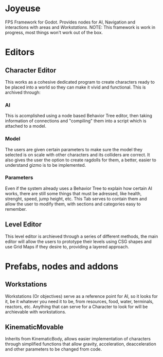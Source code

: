 # Joyeuse
FPS Framework for Godot. Provides nodes for AI, Navigation and interactions with areas and *Workstations*.
NOTE: This framework is work in progress, most things won't work out of the box. 
# Editors
## Character Editor
This works as a cohesive dedicated program to create characters ready to be placed into a world so they can make it vivid and functional. 
This is archived through: 

### AI
This is acomplished using a node based Behavior Tree editor, then taking information of connections and "compiling" them into a script which is attached to a model.

### Model 
The users are given certain parameters to make sure the model they selected is on scale with other characters and its colliders are correct. It also gives the user the option to create ragdolls for them, a better, easier to understand gizmo is to be implemented.

### Parameters 
 Even if the system already uses a Behavior Tree to explain how certain AI works, there are still some things that must be adressed, like health, strenght, speed, jump height, etc. This Tab serves to contain them and allow the user to modify them, with sections and categories easy to remember. 
 
## Level Editor
This level editor is archieved through a series of different methods, the main editor will allow the users to prototype their levels using CSG shapes and use Grid Maps if they desire to, providing a layered approach. 


# Prefabs, nodes and addons

## Workstations
Workstations (Or objectives) serve as a reference point for AI, so it looks for it, be it whatever you need it to be, from resources, food, water, terminals, reactors, etc. Anything that can serve for a Character to look for will be archievable with workstations. 

## KinematicMovable 
Inherits from KinematicBody, allows easier implementation of characters through simplified functions that allow gravity, acceleration, deacceleration and other parameters to be changed from code. 



